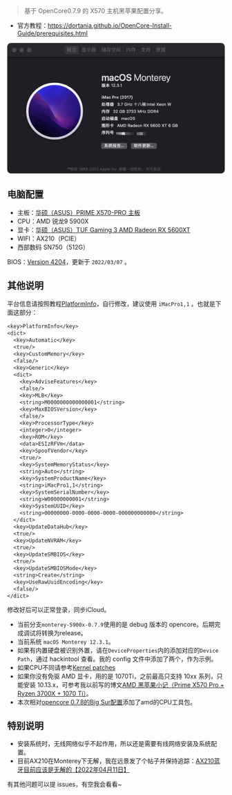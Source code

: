 > 基于 OpenCore0.7.9 的 X570 主机黑苹果配置分享。

* 官方教程：https://dortania.github.io/OpenCore-Install-Guide/prerequisites.html

![Overview](./Assets/overview.png)

## 电脑配置

* 主板：[华硕（ASUS）PRIME X570-PRO 主板](https://www.asus.com/Motherboards-Components/Motherboards/All-series/PRIME-X570-PRO/)
* CPU：AMD 锐龙9 5900X
* 显卡：[华硕（ASUS）TUF Gaming 3 AMD Radeon RX 5600XT](https://www.asus.com/Motherboards-Components/Graphics-Cards/All-series/TUF-3-RX5600XT-O6G-EVO-GAMING/)
* WIFI：AX210（PCIE）
* 西部数码 SN750（512G）

BIOS：[Version 4204](https://www.asus.com/Motherboards-Components/Motherboards/All-series/PRIME-X570-PRO/HelpDesk_BIOS/)，更新于 `2022/03/07` 。

## 其他说明

平台信息请按照教程[PlatformInfo](https://dortania.github.io/OpenCore-Install-Guide/AMD/zen.html#platforminfo)，自行修改，建议使用 `iMacPro1,1` 。也就是下面这部分：

```
<key>PlatformInfo</key>
<dict>
  <key>Automatic</key>
  <true/>
  <key>CustomMemory</key>
  <false/>
  <key>Generic</key>
  <dict>
    <key>AdviseFeatures</key>
    <false/>
    <key>MLB</key>
    <string>M0000000000000001</string>
    <key>MaxBIOSVersion</key>
    <false/>
    <key>ProcessorType</key>
    <integer>0</integer>
    <key>ROM</key>
    <data>ESIzRFVm</data>
    <key>SpoofVendor</key>
    <true/>
    <key>SystemMemoryStatus</key>
    <string>Auto</string>
    <key>SystemProductName</key>
    <string>iMacPro1,1</string>
    <key>SystemSerialNumber</key>
    <string>W00000000001</string>
    <key>SystemUUID</key>
    <string>00000000-0000-0000-0000-000000000000</string>
  </dict>
  <key>UpdateDataHub</key>
  <true/>
  <key>UpdateNVRAM</key>
  <true/>
  <key>UpdateSMBIOS</key>
  <true/>
  <key>UpdateSMBIOSMode</key>
  <string>Create</string>
  <key>UseRawUuidEncoding</key>
  <false/>
</dict>
```

修改好后可以正常登录，同步iCloud。

* 当前分支`monterey-5900x-0.7.9`使用的是 debug 版本的 opencore。后期完成调试将转换为release。
* 当前系统 `macOS Monterey 12.3.1`。
* 如果有内置硬盘被识别外置，请在`DeviceProperties`内的添加对应的`Device Path`，通过 hackintool 查看。我的 config 文件中添加了两个，作为示例。
* 如果CPU不同请参考[Kernel patches](https://github.com/AMD-OSX/AMD_Vanilla/tree/master)
* 如果你没有免驱 AMD 显卡，用的是 1070Ti，之前最高只支持 10xx 系列，只能安装 10.13.x，可参考我以前写的博文[AMD 黑苹果小记（Prime X570 Pro + Ryzen 3700X + 1070 Ti）](https://www.whidy.net/amd-hackintosh-note-with-asus-prime-x570-pro-ryzen-3700x-nvidia-1070ti)。
* 本次相对[opencore 0.7.8的Big Sur配置](https://github.com/whidy/ASUS-PRIME-X570-PRO-Hackintosh/releases/tag/opencore-0.7.8-for-big-sur-v1.0.0)添加了amd的CPU工具包。

## 特别说明

* 安装系统时，无线网络似乎不起作用，所以还是需要有线网络安装及系统配置。
* 目前AX210在Monterey下无解，我在远景发了个帖子并保持追踪：[AX210蓝牙目前应该是无解的【2022年04月11日】](https://bbs.pcbeta.com/viewthread-1927546-1-2.html)

有其他问题可以提 issues，有空我会看看~
